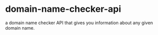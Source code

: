 # domain-name-checker-api
a domain name checker API that gives you information about any given domain name.

